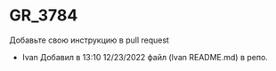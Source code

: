 # GR_3784

Добавьте свою инструкцию в pull request 

* Ivan Добавил в 13:10 12/23/2022 файл (Ivan README.md) в репо.